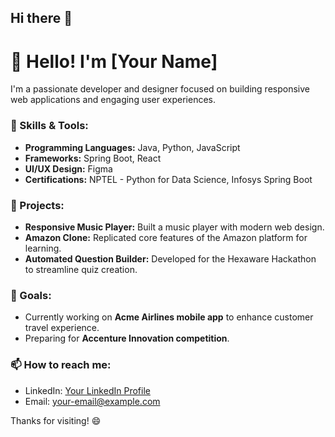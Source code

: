 ## Hi there 👋

# 👋 Hello! I'm [Your Name]  

I'm a passionate developer and designer focused on building responsive web applications and engaging user experiences.

### 🔧 Skills & Tools:
- **Programming Languages:** Java, Python, JavaScript  
- **Frameworks:** Spring Boot, React  
- **UI/UX Design:** Figma  
- **Certifications:** NPTEL - Python for Data Science, Infosys Spring Boot  

### 💼 Projects:
- **Responsive Music Player:** Built a music player with modern web design.
- **Amazon Clone:** Replicated core features of the Amazon platform for learning.
- **Automated Question Builder:** Developed for the Hexaware Hackathon to streamline quiz creation.

### 🎯 Goals:
- Currently working on **Acme Airlines mobile app** to enhance customer travel experience.  
- Preparing for **Accenture Innovation competition**.  

### 📫 How to reach me:
- LinkedIn: [Your LinkedIn Profile](https://www.linkedin.com)
- Email: your-email@example.com  

Thanks for visiting! 😄

